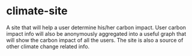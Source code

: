 # climate-site
A site that will help a user determine his/her carbon impact.  User carbon impact info will also be anonymously aggregated into a useful graph that will show the carbon impact of all the users.  The site is also a source of other climate change related info.
